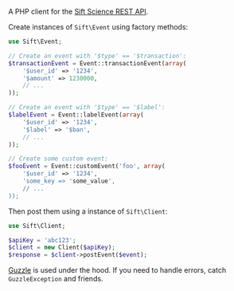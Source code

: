 A PHP client for the [Sift Science REST API][1].

Create instances of `Sift\Event` using factory methods:

```php
use Sift\Event;

// Create an event with '$type' == '$transaction':
$transactionEvent = Event::transactionEvent(array(
    '$user_id' => '1234',
    '$amount' => 1230000,
    // ...
));

// Create an event with '$type' == '$label':
$labelEvent = Event::labelEvent(array(
    '$user_id' => '1234',
    '$label' => '$ban',
    // ...
));

// Create some custom event:
$fooEvent = Event::customEvent('foo', array(
    '$user_id' => '1234',
    'some_key => 'some_value',
    // ...
));
```

Then post them using a instance of `Sift\Client`:

```php
use Sift\Client;

$apiKey = 'abc123';
$client = new Client($apiKey);
$response = $client->postEvent($event);
```

[Guzzle][2] is used under the hood. If you need to handle errors, catch
`GuzzleException` and friends.

 [1]: https://siftscience.com/docs/rest-api
 [2]: http://guzzlephp.org/
